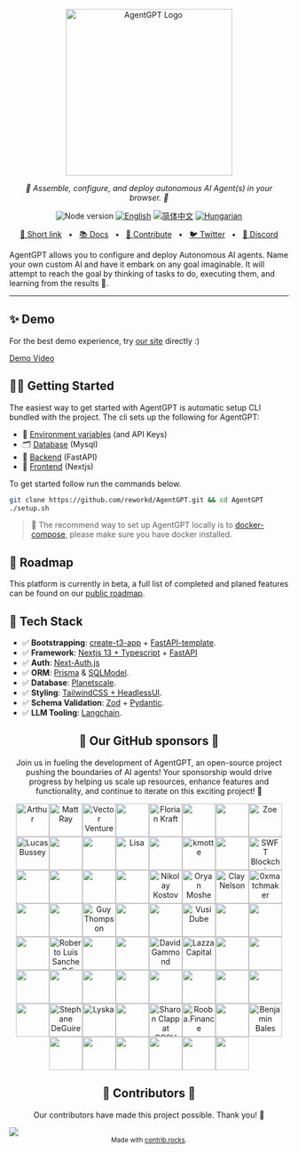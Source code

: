 <p align="center">
  <img src="https://raw.githubusercontent.com/reworkd/AgentGPT/main/next/public/banner.png" height="300" alt="AgentGPT Logo"/>
</p>
<p align="center">
  <em>🤖 Assemble, configure, and deploy autonomous AI Agent(s) in your browser. 🤖 </em>
</p>
<p align="center">
    <img alt="Node version" src="https://img.shields.io/static/v1?label=node&message=%20%3E=18&logo=node.js&color=2334D058" />
      <a href="https://github.com/reworkd/AgentGPT/blob/master/README.md"><img src="https://img.shields.io/badge/lang-English-blue.svg" alt="English"></a>
  <a href="https://github.com/reworkd/AgentGPT/blob/master/docs/README.zh-HANS.md"><img src="https://img.shields.io/badge/lang-简体中文-red.svg" alt="简体中文"></a>
  <a href="https://github.com/reworkd/AgentGPT/blob/master/docs/README.hu-Cs4K1Sr4C.md"><img src="https://img.shields.io/badge/lang-Hungarian-red.svg" alt="Hungarian"></a>
</p>

<p align="center">
<a href="https://agentgpt.reworkd.ai">🔗 Short link</a>
<span>&nbsp;&nbsp;•&nbsp;&nbsp;</span>
<a href="https://docs.reworkd.ai/">📚 Docs</a>
<span>&nbsp;&nbsp;•&nbsp;&nbsp;</span>
<a href="https://docs.reworkd.ai/contributing">🤝 Contribute</a>
<span>&nbsp;&nbsp;•&nbsp;&nbsp;</span>
<a href="https://twitter.com/reworkdai">🐦 Twitter</a>
<span>&nbsp;&nbsp;•&nbsp;&nbsp;</span>
<a href="https://discord.gg/gcmNyAAFfV">📢 Discord</a>
</p>

AgentGPT allows you to configure and deploy Autonomous AI agents.
Name your own custom AI and have it embark on any goal imaginable.
It will attempt to reach the goal by thinking of tasks to do, executing them, and learning from the results 🚀.

---

## ✨ Demo
For the best demo experience, try [our site](https://agentgpt.reworkd.ai) directly :)

[Demo Video](https://github.com/reworkd/AgentGPT/assets/50181239/5348e44a-29a5-4280-a06b-fe1429a8d99e)


## 👨‍🚀 Getting Started

The easiest way to get started with AgentGPT is automatic setup CLI bundled with the project.
The cli sets up the following for AgentGPT:
- 🔐 [Environment variables](https://github.com/reworkd/AgentGPT/blob/main/.env.example) (and API Keys)
- 🗂️ [Database](https://github.com/reworkd/AgentGPT/tree/main/db) (Mysql)
- 🤖 [Backend](https://github.com/reworkd/AgentGPT/tree/main/platform) (FastAPI)
- 🎨 [Frontend](https://github.com/reworkd/AgentGPT/tree/main/next) (Nextjs)

To get started follow run the commands below.
```bash
git clone https://github.com/reworkd/AgentGPT.git && cd AgentGPT
./setup.sh
```

> 🐳 The recommend way to set up AgentGPT locally is to [docker-compose](https://www.docker.com/), please make sure you have docker installed.

## 🎉 Roadmap

This platform is currently in beta, a full list of completed and planed features can be found on
our [public roadmap](https://docs.reworkd.ai/roadmap).


## 🚀 Tech Stack

- ✅ **Bootstrapping**: [create-t3-app](https://create.t3.gg) + [FastAPI-template](https://github.com/s3rius/FastAPI-template).
- ✅ **Framework**: [Nextjs 13 + Typescript](https://nextjs.org/) + [FastAPI](https://fastapi.tiangolo.com/)
- ✅ **Auth**: [Next-Auth.js](https://next-auth.js.org)
- ✅ **ORM**: [Prisma](https://prisma.io) & [SQLModel](https://sqlmodel.tiangolo.com/).
- ✅ **Database**: [Planetscale](https://planetscale.com/).
- ✅ **Styling**: [TailwindCSS + HeadlessUI](https://tailwindcss.com).
- ✅ **Schema Validation**: [Zod](https://github.com/colinhacks/zod) + [Pydantic](https://sqlmodel.tiangolo.com/).
- ✅ **LLM Tooling**: [Langchain](https://github.com/hwchase17/langchain).


<h2 align="center">
💝 Our GitHub sponsors 💝
</h2>

<p align="center">
Join us in fueling the development of AgentGPT, an open-source project pushing the boundaries of AI agents! Your sponsorship would drive progress by helping us scale up resources, enhance features and functionality, and continue to iterate on this exciting project! 🚀
</p>

<p align="center">
<!-- sponsors --><a href="https://github.com/arthurbnhm"><img src="https://github.com/arthurbnhm.png" width="60px" alt="Arthur" /></a><a href="https://github.com/mrayonnaise"><img src="https://github.com/mrayonnaise.png" width="60px" alt="Matt Ray" /></a><a href="https://github.com/jd3655"><img src="https://github.com/jd3655.png" width="60px" alt="Vector Ventures" /></a><a href="https://github.com/durairajasivam"><img src="https://github.com/durairajasivam.png" width="60px" alt="" /></a><a href="https://github.com/floriank"><img src="https://github.com/floriank.png" width="60px" alt="Florian Kraft" /></a><a href="https://github.com/localecho"><img src="https://github.com/localecho.png" width="60px" alt="" /></a><a href="https://github.com/fireheat135"><img src="https://github.com/fireheat135.png" width="60px" alt="" /></a><a href="https://github.com/zoelidity"><img src="https://github.com/zoelidity.png" width="60px" alt="Zoe" /></a><a href="https://github.com/busseyl"><img src="https://github.com/busseyl.png" width="60px" alt="Lucas Bussey" /></a><a href="https://github.com/DuanChaori"><img src="https://github.com/DuanChaori.png" width="60px" alt="" /></a><a href="https://github.com/jukwaphil1"><img src="https://github.com/jukwaphil1.png" width="60px" alt="" /></a><a href="https://github.com/lisa-ee"><img src="https://github.com/lisa-ee.png" width="60px" alt="Lisa" /></a><a href="https://github.com/VulcanT"><img src="https://github.com/VulcanT.png" width="60px" alt="" /></a><a href="https://github.com/kman62"><img src="https://github.com/kman62.png" width="60px" alt="kmotte" /></a><a href="https://github.com/Haithamhaj"><img src="https://github.com/Haithamhaj.png" width="60px" alt="" /></a><a href="https://github.com/SwftCoins"><img src="https://github.com/SwftCoins.png" width="60px" alt="SWFT Blockchain" /></a><a href="https://github.com/ChevalierzA"><img src="https://github.com/ChevalierzA.png" width="60px" alt="" /></a><a href="https://github.com/research-developer"><img src="https://github.com/research-developer.png" width="60px" alt="" /></a><a href="https://github.com/Mitchell-Coder-New"><img src="https://github.com/Mitchell-Coder-New.png" width="60px" alt="" /></a><a href="https://github.com/Trecares"><img src="https://github.com/Trecares.png" width="60px" alt="" /></a><a href="https://github.com/nnkostov"><img src="https://github.com/nnkostov.png" width="60px" alt="Nikolay Kostov" /></a><a href="https://github.com/oryanmoshe"><img src="https://github.com/oryanmoshe.png" width="60px" alt="Oryan Moshe" /></a><a href="https://github.com/ClayNelson"><img src="https://github.com/ClayNelson.png" width="60px" alt="Clay Nelson" /></a><a href="https://github.com/0xmatchmaker"><img src="https://github.com/0xmatchmaker.png" width="60px" alt="0xmatchmaker" /></a><a href="https://github.com/carlosbartolomeu"><img src="https://github.com/carlosbartolomeu.png" width="60px" alt="" /></a><a href="https://github.com/Agronobeetles"><img src="https://github.com/Agronobeetles.png" width="60px" alt="" /></a><a href="https://github.com/CloudyGuyThompson"><img src="https://github.com/CloudyGuyThompson.png" width="60px" alt="Guy Thompson" /></a><a href="https://github.com/Jhonvolt17"><img src="https://github.com/Jhonvolt17.png" width="60px" alt="" /></a><a href="https://github.com/koltziver"><img src="https://github.com/koltziver.png" width="60px" alt="" /></a><a href="https://github.com/sirswali"><img src="https://github.com/sirswali.png" width="60px" alt="Vusi Dube" /></a><a href="https://github.com/Tweezamiza"><img src="https://github.com/Tweezamiza.png" width="60px" alt="" /></a><a href="https://github.com/DixonFyre"><img src="https://github.com/DixonFyre.png" width="60px" alt="" /></a><a href="https://github.com/jenius-eagle"><img src="https://github.com/jenius-eagle.png" width="60px" alt="" /></a><a href="https://github.com/CubanCongaMan"><img src="https://github.com/CubanCongaMan.png" width="60px" alt="Roberto Luis Sanchez, P.E., P.G.; D,GE; F.ASCE" /></a><a href="https://github.com/cskrobec"><img src="https://github.com/cskrobec.png" width="60px" alt="" /></a><a href="https://github.com/Jahmazon"><img src="https://github.com/Jahmazon.png" width="60px" alt="" /></a><a href="https://github.com/ISDAworld"><img src="https://github.com/ISDAworld.png" width="60px" alt="David Gammond" /></a><a href="https://github.com/lazzacapital"><img src="https://github.com/lazzacapital.png" width="60px" alt="Lazza Capital" /></a><a href="https://github.com/OptionalJoystick"><img src="https://github.com/OptionalJoystick.png" width="60px" alt="" /></a><a href="https://github.com/rodolfoguzzi"><img src="https://github.com/rodolfoguzzi.png" width="60px" alt="" /></a><a href="https://github.com/bluecat2210"><img src="https://github.com/bluecat2210.png" width="60px" alt="" /></a><a href="https://github.com/dactylogram9"><img src="https://github.com/dactylogram9.png" width="60px" alt="" /></a><a href="https://github.com/RUFreeJAC63"><img src="https://github.com/RUFreeJAC63.png" width="60px" alt="" /></a><a href="https://github.com/cecilmiles"><img src="https://github.com/cecilmiles.png" width="60px" alt="" /></a><a href="https://github.com/Djarielm007"><img src="https://github.com/Djarielm007.png" width="60px" alt="" /></a><a href="https://github.com/mikenj07"><img src="https://github.com/mikenj07.png" width="60px" alt="" /></a><a href="https://github.com/SvetaMolusk"><img src="https://github.com/SvetaMolusk.png" width="60px" alt="" /></a><a href="https://github.com/wuminkung"><img src="https://github.com/wuminkung.png" width="60px" alt="" /></a><a href="https://github.com/zhoumo1221"><img src="https://github.com/zhoumo1221.png" width="60px" alt="" /></a><a href="https://github.com/Stefan6666XXX"><img src="https://github.com/Stefan6666XXX.png" width="60px" alt="Stephane DeGuire" /></a><a href="https://github.com/lyska"><img src="https://github.com/lyska.png" width="60px" alt="Lyska" /></a><a href="https://github.com/KurganKolde"><img src="https://github.com/KurganKolde.png" width="60px" alt="" /></a><a href="https://github.com/sclappccsu"><img src="https://github.com/sclappccsu.png" width="60px" alt="Sharon Clapp at CCSU" /></a><a href="https://github.com/Rooba-Finance"><img src="https://github.com/Rooba-Finance.png" width="60px" alt="Rooba.Finance" /></a><a href="https://github.com/ferienhausmiete"><img src="https://github.com/ferienhausmiete.png" width="60px" alt="" /></a><a href="https://github.com/benjaminbales"><img src="https://github.com/benjaminbales.png" width="60px" alt="Benjamin Bales" /></a><a href="https://github.com/pimentel233"><img src="https://github.com/pimentel233.png" width="60px" alt="" /></a><a href="https://github.com/PinkyWobbles"><img src="https://github.com/PinkyWobbles.png" width="60px" alt="" /></a><a href="https://github.com/jconroy11"><img src="https://github.com/jconroy11.png" width="60px" alt="" /></a><a href="https://github.com/DavidJamesRotenberg"><img src="https://github.com/DavidJamesRotenberg.png" width="60px" alt="" /></a><a href="https://github.com/antecochat"><img src="https://github.com/antecochat.png" width="60px" alt="" /></a><a href="https://github.com/RealBonOfaSitch"><img src="https://github.com/RealBonOfaSitch.png" width="60px" alt="" /></a><!-- sponsors -->
</p>

<h2 align="center">
💪 Contributors 💪
</h2>

<p align="center">
Our contributors have made this project possible. Thank you! 🙏
</p>

<a href="https://github.com/reworkd/agentgpt/graphs/contributors">
  <img src="https://contrib.rocks/image?repo=reworkd/agentgpt" />
</a>

<div align="center">
<sub>Made with <a href="https://contrib.rocks">contrib.rocks</a>.</sub>
</div>
